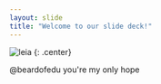 ```yaml
---
layout: slide
title: "Welcome to our slide deck!"
---
```


![leia](https://cloud.githubusercontent.com/assets/16547949/25400918/17c5d2e4-29c2-11e7-92ef-79bacb424ef4.jpg)
{: .center}

@beardofedu you're my only hope
